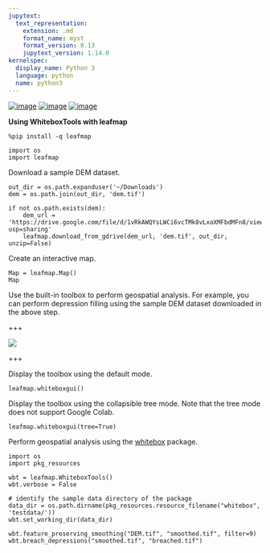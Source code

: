 ```yaml
---
jupytext:
  text_representation:
    extension: .md
    format_name: myst
    format_version: 0.13
    jupytext_version: 1.14.0
kernelspec:
  display_name: Python 3
  language: python
  name: python3
---
```


[![image](https://jupyterlite.rtfd.io/en/latest/_static/badge.svg)](https://demo.leafmap.org/lab/index.html?path=notebooks/08_whitebox.ipynb)
[![image](https://colab.research.google.com/assets/colab-badge.svg)](https://githubtocolab.com/giswqs/leafmap/blob/master/examples/notebooks/08_whitebox.ipynb)
[![image](https://mybinder.org/badge_logo.svg)](https://gishub.org/leafmap-binder)

**Using WhiteboxTools with leafmap**


```{code-cell} ipython3
%pip install -q leafmap
```

```{code-cell} ipython3
import os
import leafmap
```

Download a sample DEM dataset.

```{code-cell} ipython3
out_dir = os.path.expanduser('~/Downloads')
dem = os.path.join(out_dir, 'dem.tif')

if not os.path.exists(dem):
    dem_url = 'https://drive.google.com/file/d/1vRkAWQYsLWCi6vcTMk8vLxoXMFbdMFn8/view?usp=sharing'
    leafmap.download_from_gdrive(dem_url, 'dem.tif', out_dir, unzip=False)
```

Create an interactive map.

```{code-cell} ipython3
Map = leafmap.Map()
Map
```

Use the built-in toolbox to perform geospatial analysis. For example, you can perform depression filling using the sample DEM dataset downloaded in the above step.

+++

![](https://i.imgur.com/KGHly63.png)

+++

Display the toolbox using the default mode.

```{code-cell} ipython3
leafmap.whiteboxgui()
```

Display the toolbox using the collapsible tree mode. Note that the tree mode does not support Google Colab. 

```{code-cell} ipython3
leafmap.whiteboxgui(tree=True)
```

Perform geospatial analysis using the [whitebox](https://github.com/giswqs/whitebox-python) package. 

```{code-cell} ipython3
import os
import pkg_resources
```

```{code-cell} ipython3
wbt = leafmap.WhiteboxTools()
wbt.verbose = False
```

```{code-cell} ipython3
# identify the sample data directory of the package
data_dir = os.path.dirname(pkg_resources.resource_filename("whitebox", 'testdata/'))
wbt.set_working_dir(data_dir)

wbt.feature_preserving_smoothing("DEM.tif", "smoothed.tif", filter=9)
wbt.breach_depressions("smoothed.tif", "breached.tif")
```
